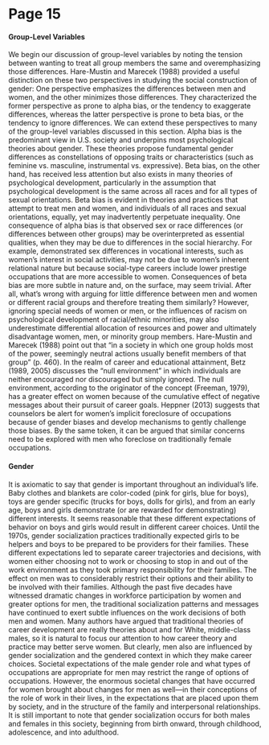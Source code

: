 # Page 15

#### Group-Level Variables

We begin our discussion of group-level variables by noting the tension between wanting to treat all group members the same and overemphasizing those differences. Hare-Mustin and Marecek (1988) provided a useful distinction on these two perspectives in studying the social construction of gender: One perspective emphasizes the differences between men and women, and the other minimizes those differences. They characterized the former perspective as prone to alpha bias, or the tendency to exaggerate differences, whereas the latter perspective is prone to beta bias, or the tendency to ignore differences. We can extend these perspectives to many of the group-level variables discussed in this section. Alpha bias is the predominant view in U.S. society and underpins most psychological theories about gender. These theories propose fundamental gender differences as constellations of opposing traits or characteristics (such as feminine vs. masculine, instrumental vs. expressive). Beta bias, on the other hand, has received less attention but also exists in many theories of psychological development, particularly in the assumption that psychological development is the same across all races and for all types of sexual orientations. Beta bias is evident in theories and practices that attempt to treat men and women, and individuals of all races and sexual orientations, equally, yet may inadvertently perpetuate inequality. One consequence of alpha bias is that observed sex or race differences (or differences between other groups) may be overinterpreted as essential qualities, when they may be due to differences in the social hierarchy. For example, demonstrated sex differences in vocational interests, such as women’s interest in social activities, may not be due to women’s inherent relational nature but because social-type careers include lower prestige occupations that are more accessible to women. Consequences of beta bias are more subtle in nature and, on the surface, may seem trivial. After all, what’s wrong with arguing for little difference between men and women or different racial groups and therefore treating them similarly? However, ignoring special needs of women or men, or the influences of racism on psychological development of racial/ethnic minorities, may also underestimate differential allocation of resources and power and ultimately disadvantage women, men, or minority group members. Hare-Mustin and Marecek (1988) point out that “in a society in which one group holds most of the power, seemingly neutral actions usually benefit members of that group” (p. 460). In the realm of career and educational attainment, Betz (1989, 2005) discusses the “null environment” in which individuals are neither encouraged nor discouraged but simply ignored. The null environment, according to the originator of the concept (Freeman, 1979), has a greater effect on women because of the cumulative effect of negative messages about their pursuit of career goals. Heppner (2013) suggests that counselors be alert for women’s implicit foreclosure of occupations because of gender biases and develop mechanisms to gently challenge those biases. By the same token, it can be argued that similar concerns need to be explored with men who foreclose on traditionally female occupations.

#### Gender

It is axiomatic to say that gender is important throughout an individual’s life. Baby clothes and blankets are color-coded (pink for girls, blue for boys), toys are gender specific (trucks for boys, dolls for girls), and from an early age, boys and girls demonstrate (or are rewarded for demonstrating) different interests. It seems reasonable that these different expectations of behavior on boys and girls would result in different career choices. Until the 1970s, gender socialization practices traditionally expected girls to be helpers and boys to be prepared to be providers for their families. These different expectations led to separate career trajectories and decisions, with women either choosing not to work or choosing to stop in and out of the work environment as they took primary responsibility for their families. The effect on men was to considerably restrict their options and their ability to be involved with their families. Although the past five decades have witnessed dramatic changes in workforce participation by women and greater options for men, the traditional socialization patterns and messages have continued to exert subtle influences on the work decisions of both men and women. Many authors have argued that traditional theories of career development are really theories about and for White, middle-class males, so it is natural to focus our attention to how career theory and practice may better serve women. But clearly, men also are influenced by gender socialization and the gendered context in which they make career choices. Societal expectations of the male gender role and what types of occupations are appropriate for men may restrict the range of options of occupations. However, the enormous societal changes that have occurred for women brought about changes for men as well—in their conceptions of the role of work in their lives, in the expectations that are placed upon them by society, and in the structure of the family and interpersonal relationships. It is still important to note that gender socialization occurs for both males and females in this society, beginning from birth onward, through childhood, adolescence, and into adulthood.
